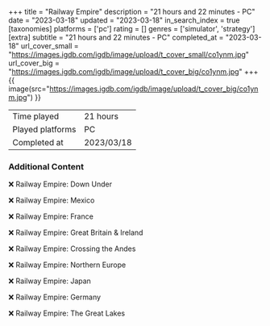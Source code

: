 +++
title = "Railway Empire"
description = "21 hours and 22 minutes - PC"
date = "2023-03-18"
updated = "2023-03-18"
in_search_index = true
[taxonomies]
platforms = ['pc']
rating = []
genres = ['simulator', 'strategy']
[extra]
subtitle = "21 hours and 22 minutes - PC"
completed_at = "2023-03-18"
url_cover_small = "https://images.igdb.com/igdb/image/upload/t_cover_small/co1ynm.jpg"
url_cover_big = "https://images.igdb.com/igdb/image/upload/t_cover_big/co1ynm.jpg"
+++
{{ image(src="https://images.igdb.com/igdb/image/upload/t_cover_big/co1ynm.jpg") }}

|              |            |
| ------------ | ---------- |
| Time played  | 21 hours |
| Played platforms    | PC |
| Completed at | 2023/03/18 |



### Additional Content


❌ Railway Empire: Down Under

❌ Railway Empire: Mexico

❌ Railway Empire: France

❌ Railway Empire: Great Britain & Ireland

❌ Railway Empire: Crossing the Andes

❌ Railway Empire: Northern Europe

❌ Railway Empire: Japan

❌ Railway Empire: Germany

❌ Railway Empire: The Great Lakes
